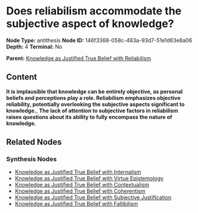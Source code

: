 # Does reliabilism accommodate the subjective aspect of knowledge?

**Node Type:** antithesis
**Node ID:** 146f3368-058c-483a-93d7-51e1d63e8a06
**Depth:** 4
**Terminal:** No

**Parent:** [Knowledge as Justified True Belief with Reliabilism](knowledge-as-justified-true-belief-with-reliabilism-synthesis-d791ded7-7058-44e7-a287-a0f245ae327c.md)

## Content

**It is implausible that knowledge can be entirely objective, as personal beliefs and perceptions play a role. Reliabilism emphasizes objective reliability, potentially overlooking the subjective aspects significant to knowledge.**, **The lack of attention to subjective factors in reliabilism raises questions about its ability to fully encompass the nature of knowledge.**

## Related Nodes

### Synthesis Nodes

- [Knowledge as Justified True Belief with Internalism](knowledge-as-justified-true-belief-with-internalism-synthesis-2ffadd8d-4ee3-404d-a5c8-9e9628ca6acf.md)
- [Knowledge as Justified True Belief with Virtue Epistemology](knowledge-as-justified-true-belief-with-virtue-epistemology-synthesis-b27f2783-e157-4b94-a332-154e2366c6bd.md)
- [Knowledge as Justified True Belief with Contextualism](knowledge-as-justified-true-belief-with-contextualism-synthesis-1d8dda1f-69f1-478f-80cc-78b7aa0c8686.md)
- [Knowledge as Justified True Belief with Coherentism](knowledge-as-justified-true-belief-with-coherentism-synthesis-1a5926e5-2a7a-41d8-bcc2-11c7f340906b.md)
- [Knowledge as Justified True Belief with Subjective Justification](knowledge-as-justified-true-belief-with-subjective-justification-synthesis-5b69b388-2301-4735-ac81-93f946d373a6.md)
- [Knowledge as Justified True Belief with Fallibilism](knowledge-as-justified-true-belief-with-fallibilism-synthesis-ba777406-62c3-4e6c-ae2b-009b6eea4fec.md)
